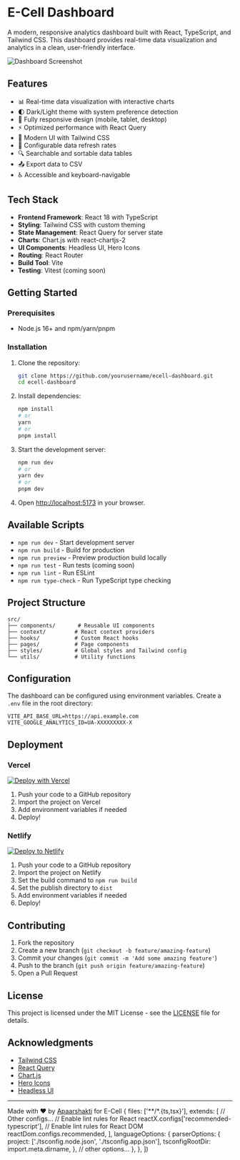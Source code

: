 # E-Cell Dashboard

A modern, responsive analytics dashboard built with React, TypeScript, and Tailwind CSS. This dashboard provides real-time data visualization and analytics in a clean, user-friendly interface.

![Dashboard Screenshot](./public/screenshot.png)

## Features

- 📊 Real-time data visualization with interactive charts
- 🌓 Dark/Light theme with system preference detection
- 📱 Fully responsive design (mobile, tablet, desktop)
- ⚡ Optimized performance with React Query
- 🎨 Modern UI with Tailwind CSS
- 🔄 Configurable data refresh rates
- 🔍 Searchable and sortable data tables
- 📤 Export data to CSV
- ♿ Accessible and keyboard-navigable

## Tech Stack

- **Frontend Framework**: React 18 with TypeScript
- **Styling**: Tailwind CSS with custom theming
- **State Management**: React Query for server state
- **Charts**: Chart.js with react-chartjs-2
- **UI Components**: Headless UI, Hero Icons
- **Routing**: React Router
- **Build Tool**: Vite
- **Testing**: Vitest (coming soon)

## Getting Started

### Prerequisites

- Node.js 16+ and npm/yarn/pnpm

### Installation

1. Clone the repository:
   ```bash
   git clone https://github.com/yourusername/ecell-dashboard.git
   cd ecell-dashboard
   ```

2. Install dependencies:
   ```bash
   npm install
   # or
   yarn
   # or
   pnpm install
   ```

3. Start the development server:
   ```bash
   npm run dev
   # or
   yarn dev
   # or
   pnpm dev
   ```

4. Open [http://localhost:5173](http://localhost:5173) in your browser.

## Available Scripts

- `npm run dev` - Start development server
- `npm run build` - Build for production
- `npm run preview` - Preview production build locally
- `npm run test` - Run tests (coming soon)
- `npm run lint` - Run ESLint
- `npm run type-check` - Run TypeScript type checking

## Project Structure

```
src/
├── components/       # Reusable UI components
├── context/         # React context providers
├── hooks/           # Custom React hooks
├── pages/           # Page components
├── styles/          # Global styles and Tailwind config
└── utils/           # Utility functions
```

## Configuration

The dashboard can be configured using environment variables. Create a `.env` file in the root directory:

```env
VITE_API_BASE_URL=https://api.example.com
VITE_GOOGLE_ANALYTICS_ID=UA-XXXXXXXXX-X
```

## Deployment

### Vercel

[![Deploy with Vercel](https://vercel.com/button)](https://vercel.com/new/clone?repository-url=https%3A%2F%2Fgithub.com%2Fyourusername%2Fecell-dashboard)

1. Push your code to a GitHub repository
2. Import the project on Vercel
3. Add environment variables if needed
4. Deploy!

### Netlify

[![Deploy to Netlify](https://www.netlify.com/img/deploy/button.svg)](https://app.netlify.com/start/deploy?repository=https://github.com/yourusername/ecell-dashboard)

1. Push your code to a GitHub repository
2. Import the project on Netlify
3. Set the build command to `npm run build`
4. Set the publish directory to `dist`
5. Add environment variables if needed
6. Deploy!

## Contributing

1. Fork the repository
2. Create a new branch (`git checkout -b feature/amazing-feature`)
3. Commit your changes (`git commit -m 'Add some amazing feature'`)
4. Push to the branch (`git push origin feature/amazing-feature`)
5. Open a Pull Request

## License

This project is licensed under the MIT License - see the [LICENSE](LICENSE) file for details.

## Acknowledgments

- [Tailwind CSS](https://tailwindcss.com/)
- [React Query](https://tanstack.com/query)
- [Chart.js](https://www.chartjs.org/)
- [Hero Icons](https://heroicons.com/)
- [Headless UI](https://headlessui.com/)

---

Made with ❤️ by [Apaarshakti](https://github.com/apaarshakti) for E-Cell
  {
    files: ['**/*.{ts,tsx}'],
    extends: [
      // Other configs...
      // Enable lint rules for React
      reactX.configs['recommended-typescript'],
      // Enable lint rules for React DOM
      reactDom.configs.recommended,
    ],
    languageOptions: {
      parserOptions: {
        project: ['./tsconfig.node.json', './tsconfig.app.json'],
        tsconfigRootDir: import.meta.dirname,
      },
      // other options...
    },
  },
])
```
